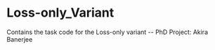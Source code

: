 # Loss-only_Variant
Contains the task code for the Loss-only variant -- PhD Project: Akira Banerjee
